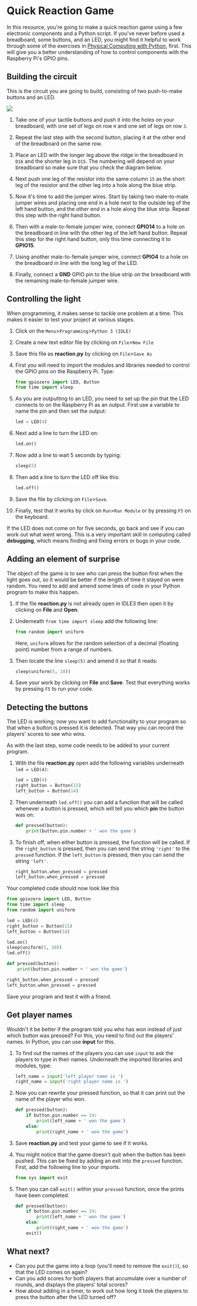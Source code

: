 # Quick Reaction Game

In this resource, you're going to make a quick reaction game using a few electronic components and a Python script. If you've never before used a breadboard, some buttons, and an LED, you might find it helpful to work through some of the exercises in [Physical Computing with Python](https://www.raspberrypi.org/learning/physical-computing-with-python/), first. This will give you a better understanding of how to control components with the Raspberry Pi's GPIO pins.

## Building the circuit

This is the circuit you are going to build, consisting of two push-to-make buttons and an LED.

![](images/quick-reaction-circuit.png)

1. Take one of your tactile buttons and push it into the holes on your breadboard, with one set of legs on row `H` and one set of legs on row `J`.

1. Repeat the last step with the second button, placing it at the other end of the breadboard on the same row.

1. Place an LED with the longer leg above the ridge in the breadboard in `D16` and the shorter leg in `D15`. The numbering will depend on your breadboard so make sure that you check the diagram below.

1. Next push one leg of the resistor into the same column `15` as the short leg of the resistor and the other leg into a hole along the blue strip.

1. Now it's time to add the jumper wires. Start by taking two male-to-male jumper wires and placing one end in a hole next to the outside leg of the left hand button, and the other end in a hole along the blue strip. Repeat this step with the right hand button.

1. Then with a male-to-female jumper wire, connect **GPIO14** to a hole on the breadboard in line with the other leg of the left hand button. Repeat this step for the right hand button, only this time connecting it to **GPIO15**.

1. Using another male-to-female jumper wire, connect **GPIO4** to a hole on the breadboard in line with the long leg of the LED.

9. Finally, connect a **GND** GPIO pin to the blue strip on the breadboard with the remaining male-to-female jumper wire.

## Controlling the light

When programming, it makes sense to tackle one problem at a time. This makes it easier to test your project at various stages.

1. Click on the  `Menu`>`Programming`>`Python 3 (IDLE)`

1. Create a new text editor file by clicking on `File`>`New File`

1. Save this file as **reaction.py** by clicking on `File`>`Save As`

1. First you will need to import the modules and libraries needed to control the GPIO pins on the Raspberry Pi. Type:

	```python
	from gpiozero import LED, Button
	from time import sleep
	```

1. As you are outputting to an LED, you need to set up the pin that the LED connects to on the Raspberry Pi as an output. First use a variable to name the pin and then set the output:

	```python
	led = LED(4)
	```
	
1. Next add a line to turn the LED on:

	```python
	led.on()
	```
	
1. Now add a line to wait 5 seconds by typing:

	```python
	sleep(5)
	```

1. Then add a line to turn the LED off like this:

	```python
	led.off()
	```
1. Save the file by clicking on `File`>`Save`.

1. Finally, test that it works by click on `Run`>`Run Module` or by pressing `F5` on the keyboard.

If the LED does not come on for five seconds, go back and see if you can work out what went wrong. This is a very important skill in computing called **debugging**, which means finding and fixing errors or bugs in your code.


## Adding an element of surprise

The object of the game is to see who can press the button first when the light goes out, so it would be better if the length of time it stayed on were random. You need to add and amend some lines of code in your Python program to make this happen.

1. If the file **reaction.py** is not already open in IDLE3 then open it by clicking on **File** and **Open**.

1. Underneath `from time import sleep` add the following line:

	```python
	from random import uniform
	```
    Here, `uniform` allows for the random selection of a decimal (floating point) number from a range of numbers.
	
1. Then locate the line `sleep(5)` and amend it so that it reads:

	```python
	sleep(uniform(5, 10))
	```

1. Save your work by clicking on **File** and **Save**. Test that everything works by pressing `F5` to run your code.

## Detecting the buttons

The LED is working; now you want to add functionality to your program so that when a button is pressed it is detected. That way you can record the players' scores to see who wins.

As with the last step, some code needs to be added to your current program.

1. With the file **reaction.py** open add the following variables underneath `led = LED(4)`:

	```python
	led = LED(4)
	right_button = Button(15)
	left_button = Button(14)
	```

1. Then underneath `led.off()` you can add a function that will be called whenever a button is pressed, which will tell you which **pin** the button was on:

	``` python
	def pressed(button):
	    print(button.pin.number + ' won the game')
	```

1. To finish off, when either button is pressed, the function will be called. If the `right_button` is pressed, then you can send the string `'right'` to the `pressed` function. If the `left_button` is pressed, then you can send the string `'left'`.

	``` python
	right_button.when_pressed = pressed
	left_button.when_pressed = pressed
	```

Your completed code should now look like this

``` python
from gpiozero import LED, Button
from time import sleep
from random import uniform

led = LED(4)
right_button = Button(15)
left_button = Button(14)

led.on()
sleep(uniform(5, 10))
led.off()

def pressed(button):
	print(button.pin.number + ' won the game')

right_button.when_pressed = pressed
left_button.when_pressed = pressed
```

Save your program and test it with a friend.

## Get player names

Wouldn't it be better if the program told you who has won instead of just which button was pressed? For this, you need to find out the players' names. In Python, you can use **input** for this.

1. To find out the names of the players you can use `input` to ask the players to type in their names. Underneath the imported libraries and modules, type:

	```python
	left_name = input('left player name is ')
	right_name = input('right player name is ')
	```
1. Now you can rewrite your pressed function, so that it can print out the name of the player who won.

	``` python
	def pressed(button):
		if button.pin.number == 14:
			print(left_name + ' won the game')
		else:
			print(right_name + ' won the game')
	```

1. 	Save **reaction.py** and test your game to see if it works.

1. You might notice that the game doesn't quit when the button has been pushed. This can be fixed by adding an exit into the `pressed` function. First, add the following line to your imports.

	``` python
	from sys import exit
	```

1. Then you can call `exit()` within your `pressed` function, once the prints have been completed.

	``` python
	def pressed(button):
		if button.pin.number == 14:
			print(left_name + ' won the game')
		else:
			print(right_name + ' won the game')
		exit()
	```

## What next?

- Can you put the game into a loop (you'll need to remove the `exit()`), so that the LED comes on again?
- Can you add scores for both players that accumulate over a number of rounds, and displays the players' total scores?
- How about adding in a timer, to work out how long it took the players to press the button after the LED turned off?
